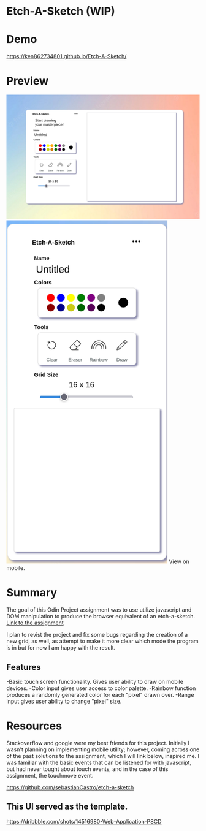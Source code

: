 # Etch-A-Sketch (WIP)

# Demo
https://ken862734801.github.io/Etch-A-Sketch/

# Preview
<img src="images/Etch-A-Sketch.png">
<img src="images/Etch-A-Sketch-Mobile.png" width="420" height="896">
View on mobile.

# Summary

The goal of this Odin Project assignment was to use utilize javascript and DOM manipulation to produce the browser equivalent of an etch-a-sketch. 
[Link to the assignment](https://www.theodinproject.com/lessons/foundations-etch-a-sketch)

I plan to revist the project and fix some bugs regarding the creation of a new grid, as well, as attempt to make it more clear which mode the program is in but for now I am happy with the result.

## Features
-Basic touch screen functionality. Gives user ability to draw on mobile devices.
-Color input gives user access to color palette.
-Rainbow function produces a randomly generated color for each "pixel" drawn over.
-Range input gives user ability to change "pixel" size. 

# Resources

Stackoverflow and google were my best friends for this project. Initially I wasn't planning on implementing mobile utility; however, coming across one of the past solutions to the assignment, which I will link below, inspired me. I was familiar with the basic events that can be listened for with javascript, but had never tought about touch events, and in the case of this assignment, the touchmove event. 

https://github.com/sebastianCastro/etch-a-sketch

## This UI served as the template.

https://dribbble.com/shots/14516980-Web-Application-PSCD
